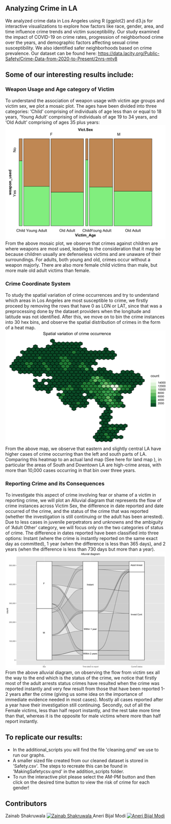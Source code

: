 ## Analyzing Crime in LA
We analyzed crime data in Los Angeles using R (ggplot2) and d3.js for interactive visualizations to explore how factors like race, gender, area, and time influence crime trends and victim susceptibility. Our study examined the impact of COVID-19 on crime rates, progression of neighborhood crime over the years, and demographic factors affecting sexual crime susceptibility. We also identified safer neighborhoods based on crime prevalence. Our dataset can be found here: https://data.lacity.org/Public-Safety/Crime-Data-from-2020-to-Present/2nrs-mtv8 

## Some of our interesting results include:

### Weapon Usage and Age category of Victim
To understand the association of weapon usage with victim age groups and victim sex, we plot a mosaic plot. The ages have been divided into three categories: ‘Child’ comprising of individuals of age less than or equal to 18 years, ‘Young Adult’ comprising of individuals of age 19 to 34 years, and ‘Old Adult’ comprising of ages 35 plus years:
![Local Image](Images/mosaic.png)
From the above mosaic plot, we observe that crimes against children are where weapons are most used, leading to the consideration that it may be because children usually are defenseless victims and are unaware of their surroundings. For adults, both young and old, crimes occur without a weapon majorly. There are also more female child victims than male, but more male old adult victims than female.

### Crime Coordinate System
To study the spatial variation of crime occurrences and try to understand which areas in Los Angeles are most susceptible to crime, we firstly proceed by removing the rows that have 0 as LON or LAT, since that was a preprocessing done by the dataset providers when the longitude and latitude was not identified. After this, we move on to bin the crime instances into 30 hex bins, and observe the spatial distribution of crimes in the form of a heat map.
![Local Image](Images/spatial_plot.png)
From the above map, we observe that eastern and slightly central LA have higher cases of crime occurring than the left and south parts of LA. Comparing this heatmap to an actual land map (See here for land map ), in particular the areas of South and Downtown LA are high-crime areas, with more than 10,000 cases occurring in that bin over three years.

### Reporting Crime and its Consequences
To investigate this aspect of crime involving fear or shame of a victim in reporting crime, we will plot an Alluvial diagram that represents the flow of crime instances across Victim Sex, the difference in date reported and date occurred of the crime, and the status of the crime that was reported (whether the investigation is still continuing or the adult has been arrested). Due to less cases in juvenile perpetrators and unknowns and the ambiguity of ‘Adult Other’ category, we will focus only on the two categories of status of crime. The difference in dates reported have been classified into three options: Instant (where the crime is instantly reported on the same exact day as committed), 1 year (when the difference is less than 365 days), and 2 years (when the difference is less than 730 days but more than a year).
![Local Image](Images/alluvialplot.png)
From the above alluvial diagram, on observing the flow from victim sex all the way to the end which is the status of the crime, we notice that firstly most of the adult arrests status crimes have resulted when the crime was reported instantly and very few result from those that have been reported 1-2 years after the crime (giving us some idea on the importance of immediate evidence needed in most cases). Mostly all cases reported after a year have their investigation still continuing. Secondly, out of all the Female victims, less than half report instantly, and the rest take more time than that, whereas it is the opposite for male victims where more than half report instantly.

## To replicate our results:
- In the additional_scripts you will find the file 'cleaning.qmd' we use to run our graphs.
- A smaller sized file created from our cleaned dataset is stored in 'Safety.csv'. The steps to recreate this can be found in 'MakingSafetycsv.qmd' in the addition_scripts folder. 
- To run the interactive plot please select the AM-PM button and then click on the desired time button to view the risk of crime for each gender!

## Contributors
Zainab Shakruwala
<a href="https://github.com/zainab2303">
  <img src="https://github.com/zainab2303.png" width="50" height="50" alt="Zainab Shakruwala">
</a>
Aneri Bijal Modi
<a href="https://github.com/abm2211">
  <img src="https://github.com/abm2211.png" width="50" height="50" alt="Aneri Bijal Modi">
</a>
